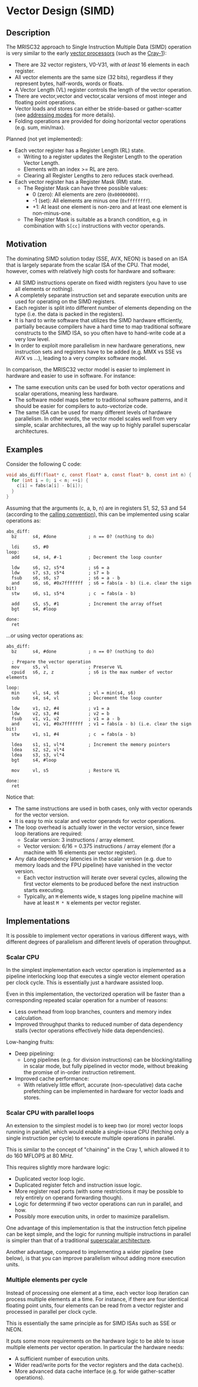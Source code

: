 # Vector Design (SIMD)

## Description

The MRISC32 approach to Single Instruction Multiple Data (SIMD) operation is very similar to the early [vector processors](https://en.wikipedia.org/wiki/Vector_processor) (such as the [Cray-1](https://en.wikipedia.org/wiki/Cray-1)):
* There are 32 vector registers, V0-V31, with *at least* 16 elements in each register.
* All vector elements are the same size (32 bits), regardless if they represent bytes, half-words, words or floats.
* A Vector Length (VL) register controls the length of the vector operation.
* There are vector,vector and vector,scalar versions of most integer and floating point operations.
* Vector loads and stores can either be stride-based or gather-scatter (see [addressing modes](AddressingModes.md) for more details).
* Folding operations are provided for doing horizontal vector operations (e.g. sum, min/max).

Planned (not yet implemented):
* Each vector register has a Register Length (RL) state.
  - Writing to a register updates the Register Length to the operation Vector Length.
  - Elements with an index >= RL are zero.
  - Clearing all Register Lengths to zero reduces stack overhead.
* Each vector register has a Register Mask (RM) state.
  - The Register Mask can have three possible values:
    - 0 (zero): All elements are zero (`0x00000000`).
    - -1 (set): All elements are minus one (`0xffffffff`).
    - +1: At least one element is non-zero and at least one element is non-minus-one.
  - The Register Mask is suitable as a branch condition, e.g. in combination with `S[cc]` instructions with vector operands.

## Motivation

The dominating SIMD solution today (SSE, AVX, NEON) is based on an ISA that is largely separate from the scalar ISA of the CPU. That model, however, comes with relatively high costs for hardware and software:
* All SIMD instructions operate on fixed width registers (you have to use all elements or nothing).
* A completely separate instruction set and separate execution units are used for operating on the SIMD registers.
* Each register is split into different number of elements depending on the type (i.e. the data is packed in the registers).
* It is hard to write software that utilizes the SIMD hardware efficiently, partially because compilers have a hard time to map traditional software constructs to the SIMD ISA, so you often have to hand-write code at a very low level.
* In order to exploit more parallelism in new hardware generations, new instruction sets and registers have to be added (e.g. MMX vs SSE vs AVX vs ...), leading to a very complex software model.

In comparison, the MRISC32 vector model is easier to implement in hardware and easier to use in software. For instance:
* The same execution units can be used for both vector operations and scalar operations, meaning less hardware.
* The software model maps better to traditional software patterns, and it should be easier for compilers to auto-vectorize code.
* The same ISA can be used for many different levels of hardware parallelism. In other words, the vector model scales well from very simple, scalar architectures, all the way up to highly parallel superscalar architectures.


## Examples

Consider the following C code:

```C
void abs_diff(float* c, const float* a, const float* b, const int n) {
  for (int i = 0; i < n; ++i) {
    c[i] = fabs(a[i] - b[i]);
  }
}
```

Assuming that the arguments (c, a, b, n) are in registers S1, S2, S3 and S4 (according to the [calling convention](Registers.md)), this can be implemented using scalar operations as:

```
abs_diff:
  bz      s4, #done            ; n == 0? (nothing to do)

  ldi     s5, #0
loop:
  add     s4, s4, #-1          ; Decrement the loop counter

  ldw     s6, s2, s5*4         ; s6 = a
  ldw     s7, s3, s5*4         ; s7 = b
  fsub    s6, s6, s7           ; s6 = a - b
  and     s6, s6, #0x7fffffff  ; s6 = fabs(a - b) (i.e. clear the sign bit)
  stw     s6, s1, s5*4         ; c  = fabs(a - b)

  add     s5, s5, #1           ; Increment the array offset
  bgt     s4, #loop

done:
  ret
```

...or using vector operations as:

```
abs_diff:
  bz      s4, #done            ; n == 0? (nothing to do)

  ; Prepare the vector operation
  mov     s5, vl               ; Preserve VL
  cpuid   s6, z, z             ; s6 is the max number of vector elements

loop:
  min     vl, s4, s6           ; vl = min(s4, s6)
  sub     s4, s4, vl           ; Decrement the loop counter

  ldw     v1, s2, #4           ; v1 = a
  ldw     v2, s3, #4           ; v2 = b
  fsub    v1, v1, v2           ; v1 = a - b
  and     v1, v1, #0x7fffffff  ; v1 = fabs(a - b) (i.e. clear the sign bit)
  stw     v1, s1, #4           ; c  = fabs(a - b)

  ldea    s1, s1, vl*4         ; Increment the memory pointers
  ldea    s2, s2, vl*4
  ldea    s3, s3, vl*4
  bgt     s4, #loop

  mov     vl, s5               ; Restore VL

done:
  ret
```

Notice that:
* The same instructions are used in both cases, only with vector operands for the vector version.
* It is easy to mix scalar and vector operands for vector operations.
* The loop overhead is actually lower in the vector version, since fewer loop iterations are required:
  * Scalar version: 3 instructions / array element.
  * Vector version: 6/16 = 0.375 instructions / array element (for a machine with 16 elements per vector register).
* Any data dependency latencies in the scalar version (e.g. due to memory loads and the FPU pipeline) have vanished in the vector version.
  * Each vector instruction will iterate over several cycles, allowing the first vector elements to be produced before the next instruction starts executing.
  * Typically, an `M` elements wide, `N` stages long pipeline machine will have at least `M * N` elements per vector register.

## Implementations

It is possible to implement vector operations in various different ways, with different degrees of parallelism and different levels of operation throughput.

### Scalar CPU

In the simplest implementation each vector operation is implemented as a pipeline interlocking loop that executes a single vector element operation per clock cycle. This is essentially just a hardware assisted loop.

Even in this implementation, the vectorized operation will be faster than a corresponding repeated scalar operation for a number of reasons:
* Less overhead from loop branches, counters and memory index calculation.
* Improved throughput thanks to reduced number of data dependency stalls (vector operations effectively hide data dependencies).

Low-hanging fruits:
* Deep pipelining:
  - Long pipelines (e.g. for division instructions) can be blocking/stalling in scalar mode, but fully pipelined in vector mode, without breaking the promise of in-order instruction retirement.
* Improved cache performance:
  - With relatively little effort, accurate (non-speculative) data cache prefetching can be implemented in hardware for vector loads and stores.

### Scalar CPU with parallel loops

An extension to the simplest model is to keep two (or more) vector loops running in parallel, which would enable a single-issue CPU (fetching only a single instruction per cycle) to execute multiple operations in parallel.

This is similar to the concept of "chaining" in the Cray 1, which allowed it to do 160 MFLOPS at 80 MHz.

This requires slightly more hardware logic:
* Duplicated vector loop logic.
* Duplicated register fetch and instruction issue logic.
* More register read ports (with some restrictions it may be possible to rely entirely on operand forwarding though).
* Logic for determning if two vector operations can run in parallel, and how.
* Possibly more execution units, in order to maximize parallelism.

One advantage of this implementation is that the instruction fetch pipeline can be kept simple, and the logic for running multiple instructions in parallel is simpler than that of a traditional [superscalar architecture](https://en.wikipedia.org/wiki/Superscalar_processor).

Another advantage, compared to implementing a wider pipeline (see below), is that you can improve parallelism wihout adding more execution units.

### Multiple elements per cycle

Instead of processing one element at a time, each vector loop iteration can process multiple elements at a time. For instance, if there are four identical floating point units, four elements can be read from a vector register and processed in parallel per clock cycle.

This is essentially the same principle as for SIMD ISAs such as SSE or NEON.

It puts some more requirements on the hardware logic to be able to issue multiple elements per vector operation. In particular the hardware needs:
* A sufficient number of execution units.
* Wider read/write ports for the vector registers and the data cache(s).
* More advanced data cache interface (e.g. for wide gather-scatter operations).

